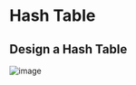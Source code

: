 # Hash Table

## Design a Hash Table

![image](https://s3-lc-upload.s3.amazonaws.com/uploads/2018/02/20/screen-shot-2018-02-19-at-183537.png)
